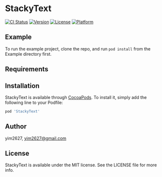 # StackyText

[![CI Status](https://img.shields.io/travis/yim2627/StackyText.svg?style=flat)](https://travis-ci.org/yim2627/StackyText)
[![Version](https://img.shields.io/cocoapods/v/StackyText.svg?style=flat)](https://cocoapods.org/pods/StackyText)
[![License](https://img.shields.io/cocoapods/l/StackyText.svg?style=flat)](https://cocoapods.org/pods/StackyText)
[![Platform](https://img.shields.io/cocoapods/p/StackyText.svg?style=flat)](https://cocoapods.org/pods/StackyText)

## Example

To run the example project, clone the repo, and run `pod install` from the Example directory first.

## Requirements

## Installation

StackyText is available through [CocoaPods](https://cocoapods.org). To install
it, simply add the following line to your Podfile:

```ruby
pod 'StackyText'
```

## Author

yim2627, yim2627@gmail.com

## License

StackyText is available under the MIT license. See the LICENSE file for more info.
